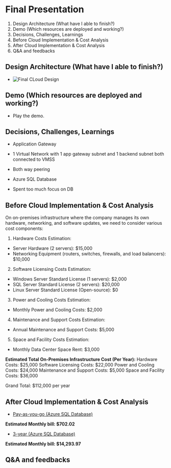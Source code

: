 # Final Presentation

1. Design Architecture (What have I able to finish?)
2. Demo (Which resources are deployed and working?)
3. Decisions, Challenges, Learnings
4. Before Cloud Implementation & Cost Analysis
5. After Cloud Implementation & Cost Analysis
6. Q&A and feedbacks


## Design Architecture (What have I able to finish?)

- ![Final CLoud Design](https://github.com/techgrounds/techgrounds-anj-dtmr/blob/main/000_cloud_project/v1.1/Documentation/06_diagram/final-cloud.drawio.png)

## Demo (Which resources are deployed and working?)

- Play the demo.

## Decisions, Challenges, Learnings

- Application Gateway
- 1 Virtual Network with 1 app gateway subnet and 1 backend subnet both connected to VMSS
- Both way peering
- Azure SQL Database


- Spent too much focus on DB



## Before Cloud Implementation & Cost Analysis

On on-premises infrastructure where the company manages its own hardware, networking, and software updates, we need to consider various cost components:

1. Hardware Costs Estimation:

- Server Hardware (2 servers): $15,000
- Networking Equipment (routers, switches, firewalls, and load balancers): $10,000

2. Software Licensing Costs Estimation:

- Windows Server Standard License (1 servers): $2,000
- SQL Server Standard License (2 servers): $20,000
- Linux Server Standard License (Open-source): $0

3. Power and Cooling Costs Estimation:

- Monthly Power and Cooling Costs: $2,000

4. Maintenance and Support Costs Estimation:

- Annual Maintenance and Support Costs: $5,000

5. Space and Facility Costs Estimation:

- Monthly Data Center Space Rent: $3,000


**Estimated Total On-Premises Infrastructure Cost (Per Year):**
Hardware Costs: $25,000
Software Licensing Costs: $22,000
Power and Cooling Costs: $24,000
Maintenance and Support Costs: $5,000
Space and Facility Costs: $36,000

Grand Total: $112,000 per year

## After Cloud Implementation & Cost Analysis

- [Pay-as-you-go (Azure SQL Database)](https://github.com/techgrounds/techgrounds-anj-dtmr/blob/main/000_cloud_project/v1.1/Documentation/06_diagram/Cloud%20Cost%20Analysis%20-%20pay-as-you-go.pdf)

**Estimated Monthly bill: $702.02**

- [3-year (Azure SQL Database)](https://github.com/techgrounds/techgrounds-anj-dtmr/blob/main/000_cloud_project/v1.1/Documentation/06_diagram/Cloud%20Cost%20Analysis%20-%203-yr.pdf)

**Estimated Monthly bill: $14,293.97**


## Q&A and feedbacks


